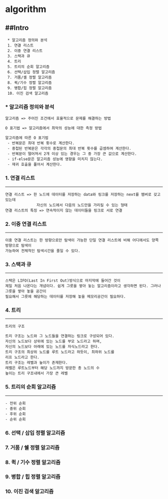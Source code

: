 algorithm
=========

##Intro
-------

```
 * 알고리즘 정의와 분석
 1. 연결 리스트
 2. 이중 연결 리스트
 3. 스택과 큐
 4. 트리
 5. 트리의 순회 알고리즘
 6. 선택/삽입 정렬 알고리즘
 7. 거품/셸 정렬 알고리즘
 8. 퀵/기수 정렬 알고리즘
 9. 병합/힙 정렬 알고리즘
 10. 이진 검색 알고리즘
```

### * 알고리즘 정의와 분석

```
알고리즘 => 주어진 조건에서 효율적으로 문제를 해결하는 방법

O 표기법 => 알고리즘에서 최악의 성능에 대한 측정 방법

알고리즘에 따른 O 표기법
 - 반복문은 최대 반복 횟수로 계산한다.
 - 중첩된 반복문은 각각의 중첩문의 최대 반복 횟수를 곱셈하여 계산한다.
 - 반복문이 떨어져서 2개 이상 있는 경우는 그 중 가장 큰 값으로 계산한다.
 - if-else문은 알고리즘 성능에 영향을 미치지 않는다.
 - 재귀 호출을 풀어서 계산한다.
```

### 1. 연결 리스트

---

```
연결 리스트 => 한 노드에 데이터를 저장하는 data와 링크를 저장하는 next를 멤버로 갖고 있는데
              자신의 노드에서 다음의 노드만을 가리킬 수 있는 형태
연결 리스트의 특징 => 연속적이지 않는 데이터들을 링크로 서로 연결
```

### 2. 이중 연결 리스트

---

```
이중 연결 리스트는 한 방향으로만 탐색이 가능한 단일 연결 리스트에 비해 어디에서도 양쪽 방향으로 탐색이
가능하여 전체적인 탐색시간을 줄일 수 있다.
```

### 3. 스택과 큐

---

```
스택은 LIFO(Last In First Out)방식으로 마지막에 들어간 것이
제일 처음 나온다는 개념이다. 쉽게 그릇을 쌓아 놓는 알고리즘이라고 생각하면 된다. 그러나 그릇을 쌓아 놓을 공간이
필요해서 그릇에 해당하는 데이터를 저장해 놓을 메모리공간이 필요하다.
```
### 4. 트리

---

```
트리의 구조

트리 구조는 노드와 그 노드들을 연결하는 링크로 구성되어 있다.
자신의 노드보다 상위에 있는 노드를 부모 노드라고 하며,
자신의 노드보다 아래에 있는 노드를 자식노드라고 한다.
트리 구조의 최상위 노드를 루트 노드라고 하듯이, 최하위 노드를
리프 노드라고 한다.
트리 구조는 레벨과 높이가 존재한다.
레벨은 루트노드부터 해당 노드까지 방문한 총 노드의 수
높이는 트리 구조내에서 가장 큰 레벨
```
### 5. 트리의 순회 알고리즘

---

```
- 전위 순회
- 중위 순회
- 후위 순회
- 순위 순회
```


### 6. 선택 / 삽입 정렬 알고리즘

### 7. 거품 / 쉘 정렬 알고리즘

### 8. 퀵 / 기수 정렬 알고리즘

### 9. 병합 / 힙 정렬 알고리즘

### 10. 이진 검색 알고리즘